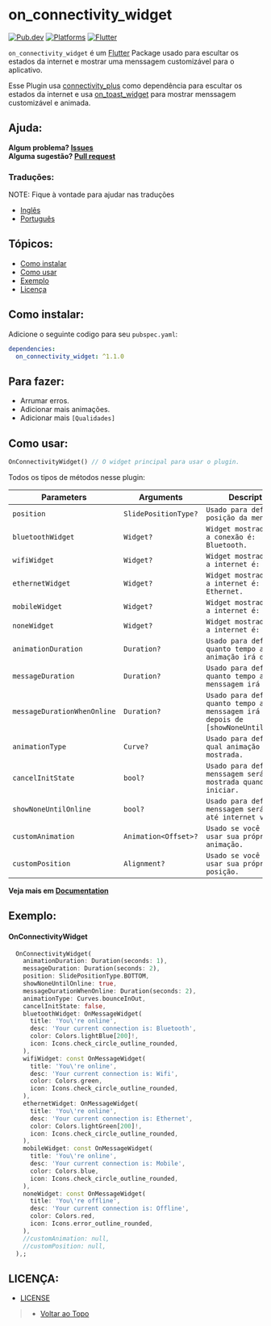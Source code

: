 # on_connectivity_widget

[![Pub.dev](https://img.shields.io/pub/v/on_connectivity_widget?color=9cf&label=Pub.dev&style=flat-square)](https://pub.dev/packages/on_connectivity_widget)
[![Platforms](https://img.shields.io/badge/Platforms-Android%20%7C%20IOS%20%7C%20Web%20%7C%20MacOs%20%7C%20Linux%20%7C%20Windows-9cf?&style=flat-square)](https://www.android.com/)
[![Flutter](https://img.shields.io/badge/Language-Flutter%20%7C%20Null--Safety-9cf?logo=flutter&style=flat-square)](https://www.flutter.dev/)

`on_connectivity_widget` é um [Flutter](https://flutter.dev/) Package usado para escultar os estados da internet e mostrar uma menssagem customizável para o aplicativo.

Esse Plugin usa [connectivity_plus](https://pub.dev/packages/connectivity_plus) como dependência para escultar os estados da internet e usa [on_toast_widget](https://pub.dev/packages/on_toast_widget) para mostrar menssagem customizável e animada.

## Ajuda:

**Algum problema? [Issues](https://github.com/LucJosin/on_connectivity_widget/issues)** <br>
**Alguma sugestão? [Pull request](https://github.com/LucJosin/on_connectivity_widget/pulls)**

### Traduções:

NOTE: Fique à vontade para ajudar nas traduções

* [Inglês](README.md)
* [Português](README.pt-BR.md)

## Tópicos:

* [Como instalar](#como-instalar)
* [Como usar](#como-usar)
* [Exemplo](#exemplo)
* [Licença](#licença)

<!-- ## Gif Examples:
| <img src=""/> | <img src=""/> | <img src=""/> | <img src=""/> |
|:---:|:---:|:---:|:---:|
| TOP | BOTTOM | LEFT_TOP | LEFT_BOTTOM | -->

## Como instalar:
Adicione o seguinte codigo para seu `pubspec.yaml`:
```yaml
dependencies:
  on_connectivity_widget: ^1.1.0
```

## Para fazer:

* Arrumar erros.
* Adicionar mais animações.
* Adicionar mais `[Qualidades]`

## Como usar:

```dart
OnConnectivityWidget() // O widget principal para usar o plugin.
```
Todos os tipos de métodos nesse plugin:

|  Parameters  |   Arguments   |   Description   |
|--------------|-----------------|-----------------|
| `position` | `SlidePositionType?` | `Usado para definir a posição da menssagem` | <br>
| `bluetoothWidget` | `Widget?` | `Widget mostrado quando a conexão é: Bluetooth.` | <br>
| `wifiWidget` | `Widget?` | `Widget mostrado quando a internet é: Wifi.` | <br>
| `ethernetWidget` | `Widget?` | `Widget mostrado quando a internet é: Ethernet.` | <br>
| `mobileWidget` | `Widget?` | `Widget mostrado quando a internet é: Mobile` | <br>
| `noneWidget` | `Widget?` | `Widget mostrado quando a internet é: Offline.` | <br>
| `animationDuration` | `Duration?` | `Usado para definir quanto tempo a animação irá durar.` | <br>
| `messageDuration` | `Duration?` | `Usado para definir quanto tempo a menssagem irá durar.` | <br>
| `messageDurationWhenOnline` | `Duration?` | `Usado para definir quanto tempo a menssagem irá durar depois de [showNoneUntilOnline].` | <br>
| `animationType` | `Curve?` | `Usado para definir qual animação será mostrada.` | <br>
| `cancelInitState` | `bool?` | `Usado para definir se menssagem será mostrada quando app iniciar.` | <br>
| `showNoneUntilOnline` | `bool?` | `Usado para definir se menssagem será esperar até internet voltar.` | <br>
| `customAnimation` | `Animation<Offset>?` | `Usado se você quer usar sua própria animação.` | <br>
| `customPosition` | `Alignment?` | `Usado se você quer usar sua própria posição.` | <br>

**Veja mais em [Documentation](https://pub.dev/documentation/on_connectivity_widget/latest/on_connectivity_widget/on_connectivity_widget-library.html)**

## Exemplo:

#### OnConnectivityWidget
```dart
  OnConnectivityWidget(
    animationDuration: Duration(seconds: 1),
    messageDuration: Duration(seconds: 2),
    position: SlidePositionType.BOTTOM,
    showNoneUntilOnline: true,
    messageDurationWhenOnline: Duration(seconds: 2),
    animationType: Curves.bounceInOut,
    cancelInitState: false,
    bluetoothWidget: OnMessageWidget(
      title: 'You\'re online',
      desc: 'Your current connection is: Bluetooth',
      color: Colors.lightBlue[200]!,
      icon: Icons.check_circle_outline_rounded,
    ),
    wifiWidget: const OnMessageWidget(
      title: 'You\'re online',
      desc: 'Your current connection is: Wifi',
      color: Colors.green,
      icon: Icons.check_circle_outline_rounded,
    ),
    ethernetWidget: OnMessageWidget(
      title: 'You\'re online',
      desc: 'Your current connection is: Ethernet',
      color: Colors.lightGreen[200]!,
      icon: Icons.check_circle_outline_rounded,
    ),
    mobileWidget: const OnMessageWidget(
      title: 'You\'re online',
      desc: 'Your current connection is: Mobile',
      color: Colors.blue,
      icon: Icons.check_circle_outline_rounded,
    ),
    noneWidget: const OnMessageWidget(
      title: 'You\'re offline',
      desc: 'Your current connection is: Offline',
      color: Colors.red,
      icon: Icons.error_outline_rounded,
    ),
    //customAnimation: null,
    //customPosition: null,
  ),;
```

## LICENÇA:

* [LICENSE](https://github.com/LucJosin/on_connectivity_widget/blob/main/LICENSE)

> * [Voltar ao Topo](#on_connectivity_widget)
